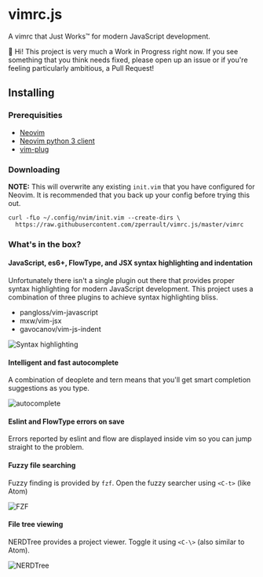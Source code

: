 # vimrc.js

A vimrc that Just Works™ for modern JavaScript development.

👋 Hi! This project is very much a Work in Progress right now. If you
see something that you think needs fixed, please open up an issue or if
you're feeling particularly ambitious, a Pull Request!

## Installing

### Prerequisities

  * [Neovim](https://github.com/neovim/neovim/wiki/Installing-Neovim)
  * [Neovim python 3 client](https://github.com/neovim/python-client)
  * [vim-plug](https://github.com/junegunn/vim-plug#neovim)

### Downloading

**NOTE:** This will overwrite any existing `init.vim` that you have
configured for Neovim. It is recommended that you back up your config
before trying this out.

```
curl -fLo ~/.config/nvim/init.vim --create-dirs \
  https://raw.githubusercontent.com/zperrault/vimrc.js/master/vimrc
```

### What's in the box?

#### JavaScript, es6+, FlowType, and JSX syntax highlighting and indentation

Unfortunately there isn't a single plugin out there that provides proper
syntax highlighting for modern JavaScript development. This project uses
a combination of three plugins to achieve syntax highlighting bliss.
  
  * pangloss/vim-javascript
  * mxw/vim-jsx
  * gavocanov/vim-js-indent

![Syntax highlighting](http://i.imgur.com/aOrAmyr.png)

#### Intelligent and fast autocomplete

A combination of deoplete and tern means that you'll get smart
completion suggestions as you type.

![autocomplete](http://i.imgur.com/YeyRkB0.png)

#### Eslint and FlowType errors on save

Errors reported by eslint and flow are displayed inside vim so you can
jump straight to the problem.

#### Fuzzy file searching

Fuzzy finding is provided by `fzf`. Open the fuzzy searcher using `<C-t>`
(like Atom)

![FZF](http://i.imgur.com/1hKJWei.png)

#### File tree viewing

NERDTree provides a project viewer. Toggle it using `<C-\>` (also
similar to Atom).

![NERDTree](http://i.imgur.com/Lzi08Aa.png)
